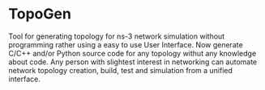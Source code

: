 # TopoGen
Tool for generating topology for ns-3 network simulation without programming rather using a easy to use User Interface.
Now generate C/C++ and/or Python source code for any topology withut any knowledge about code. Any person with slightest interest in networking can automate network topology creation, build, test and simulation from a unified interface.




